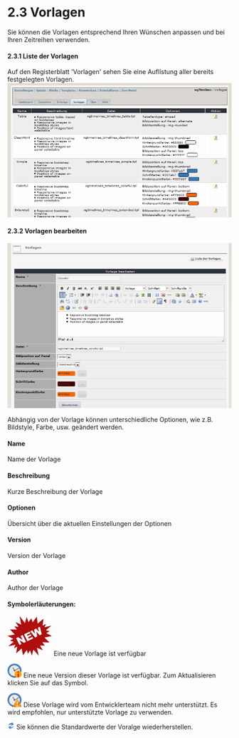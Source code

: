 # 2.3 Vorlagen

Sie können die Vorlagen entsprechend Ihren Wünschen anpassen und bei Ihren Zeitreihen verwenden.

#### 2.3.1 Liste der Vorlagen
Auf den Registerblatt 'Vorlagen' sehen Sie eine Auflistung aller bereits festgelegten Vorlagen.
![](../assets/2admin_templates_list.png)

#### 2.3.2 Vorlagen bearbeiten
![](../assets/2admin_templates_edit.png)

Abhängig von der Vorlage können unterschiedliche Optionen, wie z.B. Bildstyle, Farbe, usw. geändert werden.

#### Name
Name der Vorlage

#### Beschreibung
Kurze Beschreibung der Vorlage

#### Optionen
Übersicht über die aktuellen Einstellungen der Optionen

#### Version
Version der Vorlage

#### Author
Author der Vorlage

#### Symbolerläuterungen:
![](../assets/newtemplate.png) Eine neue Vorlage ist verfügbar

![](../assets/newversion.png) Eine neue Version dieser Vorlage ist verfügbar. Zum Aktualisieren klicken Sie auf das Symbol.

![](../assets/notsupported.png) Diese Vorlage wird vom Entwicklerteam nicht mehr unterstützt. Es wird empfohlen, nur unterstützte Vorlage zu verwenden.

![](../assets/reset.png) Sie können die Standardwerte der Voralge wiederherstellen.